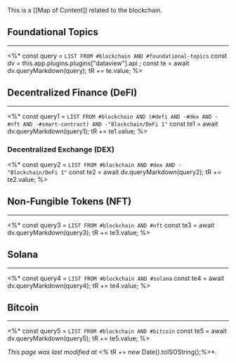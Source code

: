 This is a [[Map of Content]] related to the blockchain.


## Foundational Topics
---
<%*
const query = `LIST FROM #blockchain AND #foundational-topics`
const dv = this.app.plugins.plugins["dataview"].api ;
const te = await dv.queryMarkdown(query);
tR += te.value;
%>

## Decentralized Finance (DeFI)
---
<%*
const query1 = `LIST FROM #blockchain AND (#defi AND -#dex AND -#nft AND -#smart-contract) AND -"Blockchain/DeFi 1"`
const te1 = await dv.queryMarkdown(query1);
tR += te1.value;
%>
### Decentralized Exchange (DEX)
<%*
const query2 = `LIST FROM #blockchain AND #dex AND -"Blockchain/DeFi 1"`
const te2 = await dv.queryMarkdown(query2);
tR += te2.value;
%>
## Non-Fungible Tokens (NFT)
---
<%*
const query3 = `LIST FROM #blockchain AND #nft`
const te3 = await dv.queryMarkdown(query3);
tR += te3.value;
%>
## Solana
---
<%*
const query4 = `LIST FROM #blockchain AND #solana`
const te4 = await dv.queryMarkdown(query4);
tR += te4.value;
%>
## Bitcoin
---
<%*
const query5 = `LIST FROM #blockchain AND #bitcoin`
const te5 = await dv.queryMarkdown(query5);
tR += te5.value;
%>

*This page was last modified at <%* tR += new Date().toISOString();%>*.

